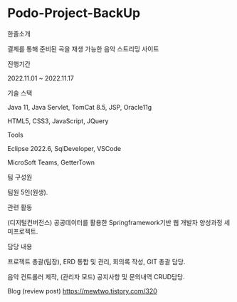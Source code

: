 # Podo-Project-BackUp

한줄소개

결제를 통해 준비된 곡을 재생 가능한 음악 스트리밍 사이트

 

진행기간

2022.11.01 ~ 2022.11.17

 

기술 스택

Java 11, Java Servlet, TomCat 8.5, JSP, Oracle11g

HTML5, CSS3, JavaScript, JQuery

 

Tools

Eclipse 2022.6, SqlDeveloper, VSCode

MicroSoft Teams, GetterTown

 

팀 구성원

팀원 5인(원생).

 

관련 활동

(디지털컨버전스) 공공데이터를 활용한 Springframework기반 웹 개발자 양성과정 세미프로젝트.

 

담당 내용

프로젝트 총괄(팀장), ERD 통합 및 관리, 회의록 작성, GIT 총괄 담당.

음악 컨트롤러 제작, (관리자 모드) 공지사항 및 문의내역 CRUD담당.

Blog (review post)
https://mewtwo.tistory.com/320
